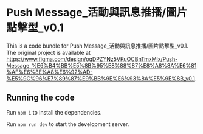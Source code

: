 
  # Push Message_活動與訊息推播/圖片點擊型_v0.1

  This is a code bundle for Push Message_活動與訊息推播/圖片點擊型_v0.1. The original project is available at https://www.figma.com/design/oqDPZYNz5VKuOCBnTmxMlx/Push-Message_%E6%B4%BB%E5%8B%95%E8%88%87%E8%A8%8A%E6%81%AF%E6%8E%A8%E6%92%AD-%E5%9C%96%E7%89%87%E9%BB%9E%E6%93%8A%E5%9E%8B_v0.1.

  ## Running the code

  Run `npm i` to install the dependencies.

  Run `npm run dev` to start the development server.
  